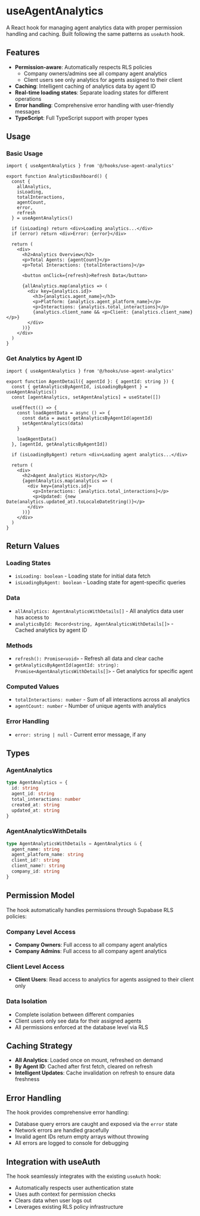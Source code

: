 # useAgentAnalytics

A React hook for managing agent analytics data with proper permission handling and caching. Built following the same patterns as `useAuth` hook.

## Features

- **Permission-aware**: Automatically respects RLS policies
  - Company owners/admins see all company agent analytics
  - Client users see only analytics for agents assigned to their client
- **Caching**: Intelligent caching of analytics data by agent ID
- **Real-time loading states**: Separate loading states for different operations
- **Error handling**: Comprehensive error handling with user-friendly messages
- **TypeScript**: Full TypeScript support with proper types

## Usage

### Basic Usage

```tsx
import { useAgentAnalytics } from '@/hooks/use-agent-analytics'

export function AnalyticsDashboard() {
  const {
    allAnalytics,
    isLoading,
    totalInteractions,
    agentCount,
    error,
    refresh
  } = useAgentAnalytics()

  if (isLoading) return <div>Loading analytics...</div>
  if (error) return <div>Error: {error}</div>

  return (
    <div>
      <h2>Analytics Overview</h2>
      <p>Total Agents: {agentCount}</p>
      <p>Total Interactions: {totalInteractions}</p>
      
      <button onClick={refresh}>Refresh Data</button>
      
      {allAnalytics.map(analytics => (
        <div key={analytics.id}>
          <h3>{analytics.agent_name}</h3>
          <p>Platform: {analytics.agent_platform_name}</p>
          <p>Interactions: {analytics.total_interactions}</p>
          {analytics.client_name && <p>Client: {analytics.client_name}</p>}
        </div>
      ))}
    </div>
  )
}
```

### Get Analytics by Agent ID

```tsx
import { useAgentAnalytics } from '@/hooks/use-agent-analytics'

export function AgentDetail({ agentId }: { agentId: string }) {
  const { getAnalyticsByAgentId, isLoadingByAgent } = useAgentAnalytics()
  const [agentAnalytics, setAgentAnalytics] = useState([])

  useEffect(() => {
    const loadAgentData = async () => {
      const data = await getAnalyticsByAgentId(agentId)
      setAgentAnalytics(data)
    }
    
    loadAgentData()
  }, [agentId, getAnalyticsByAgentId])

  if (isLoadingByAgent) return <div>Loading agent analytics...</div>

  return (
    <div>
      <h2>Agent Analytics History</h2>
      {agentAnalytics.map(analytics => (
        <div key={analytics.id}>
          <p>Interactions: {analytics.total_interactions}</p>
          <p>Updated: {new Date(analytics.updated_at).toLocaleDateString()}</p>
        </div>
      ))}
    </div>
  )
}
```

## Return Values

### Loading States
- `isLoading: boolean` - Loading state for initial data fetch
- `isLoadingByAgent: boolean` - Loading state for agent-specific queries

### Data
- `allAnalytics: AgentAnalyticsWithDetails[]` - All analytics data user has access to
- `analyticsById: Record<string, AgentAnalyticsWithDetails[]>` - Cached analytics by agent ID

### Methods
- `refresh(): Promise<void>` - Refresh all data and clear cache
- `getAnalyticsByAgentId(agentId: string): Promise<AgentAnalyticsWithDetails[]>` - Get analytics for specific agent

### Computed Values
- `totalInteractions: number` - Sum of all interactions across all analytics
- `agentCount: number` - Number of unique agents with analytics

### Error Handling
- `error: string | null` - Current error message, if any

## Types

### AgentAnalytics
```typescript
type AgentAnalytics = {
  id: string
  agent_id: string
  total_interactions: number
  created_at: string
  updated_at: string
}
```

### AgentAnalyticsWithDetails
```typescript
type AgentAnalyticsWithDetails = AgentAnalytics & {
  agent_name: string
  agent_platform_name: string
  client_id?: string
  client_name?: string
  company_id: string
}
```

## Permission Model

The hook automatically handles permissions through Supabase RLS policies:

### Company Level Access
- **Company Owners**: Full access to all company agent analytics
- **Company Admins**: Full access to all company agent analytics

### Client Level Access
- **Client Users**: Read access to analytics for agents assigned to their client only

### Data Isolation
- Complete isolation between different companies
- Client users only see data for their assigned agents
- All permissions enforced at the database level via RLS

## Caching Strategy

- **All Analytics**: Loaded once on mount, refreshed on demand
- **By Agent ID**: Cached after first fetch, cleared on refresh
- **Intelligent Updates**: Cache invalidation on refresh to ensure data freshness

## Error Handling

The hook provides comprehensive error handling:
- Database query errors are caught and exposed via the `error` state
- Network errors are handled gracefully
- Invalid agent IDs return empty arrays without throwing
- All errors are logged to console for debugging

## Integration with useAuth

The hook seamlessly integrates with the existing `useAuth` hook:
- Automatically respects user authentication state
- Uses auth context for permission checks
- Clears data when user logs out
- Leverages existing RLS policy infrastructure
